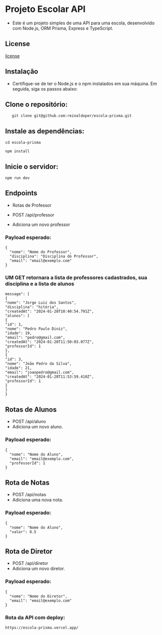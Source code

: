 # Projeto Escolar API

- Este é um projeto simples de uma API para uma escola, desenvolvido com Node.js, ORM Prisma, Express e TypeScript.

## License

[license](./LICENCE)

## Instalação

- Certifique-se de ter o Node.js e o npm instalados em sua máquina. Em seguida, siga os passos abaixo:

## Clone o repositório:

```shell
   git clone git@github.com:reinaldoper/escola-prisma.git
```

## Instale as dependências:

`cd escola-prisma`

`npm install`


## Inicie o servidor:

`npm run dev`


## Endpoints

- Rotas de Professor

- POST /api/professor
- Adiciona um novo professor

### Payload esperado:

```shell
{
  "nome": "Nome do Professor",
  "disciplina": "Disciplina do Professor",
  "email": "email@exemplo.com"
}
```

### UM GET retornara a lista de professores cadastrados, sua disciplina e a lista de alunos

```shell
message": [
{
"nome": "Jorge Luiz dos Santos",
"disciplina": "hitória",
"createdAt": "2024-01-28T10:40:54.791Z",
"alunos": [
{
"id": 1,
"nome": "Pedro Paulo Diniz",
"idade": 19,
"email": "pedro@gmail.com",
"createdAt": "2024-01-28T11:50:03.077Z",
"professorId": 1
},
{
"id": 3,
"nome": "João Pedro da Silva",
"idade": 21,
"email": "joaopedro@gmail.com",
"createdAt": "2024-01-28T11:53:59.410Z",
"professorId": 1
}
]
}
```

## Rotas de Alunos

- POST /api/aluno
- Adiciona um novo aluno.

### Payload esperado:

```shell
{
  "nome": "Nome do Aluno",
  "email": "email@exemplo.com",
  "professorId": 1
}
```

## Rota de Notas

- POST /api/notas
- Adiciona uma nova nota.

### Payload esperado:

```shell
{
  "nome": "Nome do Aluno",
  "valor": 8.5
}
```

## Rota de Diretor

- POST /api/diretor
- Adiciona um novo diretor.

### Payload esperado:

```shell
{
  "nome": "Nome do Diretor",
  "email": "email@exemplo.com"
}
```


### Rota da API com deploy:

`https://escola-prisma.vercel.app/`







